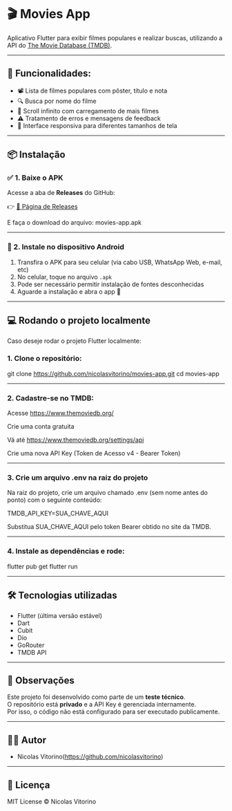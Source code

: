 # 🎬 Movies App

Aplicativo Flutter para exibir filmes populares e realizar buscas, utilizando a API do [The Movie Database (TMDB)](https://www.themoviedb.org/).

---

## 📱 Funcionalidades:

- 📽️ Lista de filmes populares com pôster, título e nota
- 🔍 Busca por nome do filme
- 🧭 Scroll infinito com carregamento de mais filmes
- ⚠️ Tratamento de erros e mensagens de feedback
- 🎨 Interface responsiva para diferentes tamanhos de tela

---

## 

## 📦 Instalação

### ✅ 1. Baixe o APK

Acesse a aba de **Releases** do GitHub:

👉 [🔗 Página de Releases](https://github.com/nicolasvitorino/movies-app/releases)

E faça o download do arquivo:
movies-app.apk


---

### 📲 2. Instale no dispositivo Android

1. Transfira o APK para seu celular (via cabo USB, WhatsApp Web, e-mail, etc)
2. No celular, toque no arquivo `.apk`
3. Pode ser necessário permitir instalação de fontes desconhecidas
4. Aguarde a instalação e abra o app 🎉


---

## 💻 Rodando o projeto localmente
Caso deseje rodar o projeto Flutter localmente:

### 1. Clone o repositório:
git clone https://github.com/nicolasvitorino/movies-app.git
cd movies-app


---

### 2. Cadastre-se no TMDB:
Acesse https://www.themoviedb.org/

Crie uma conta gratuita

Vá até https://www.themoviedb.org/settings/api

Crie uma nova API Key (Token de Acesso v4 - Bearer Token)


---

### 3. Crie um arquivo .env na raiz do projeto
Na raiz do projeto, crie um arquivo chamado .env (sem nome antes do ponto) com o seguinte conteúdo:

TMDB_API_KEY=SUA_CHAVE_AQUI

Substitua SUA_CHAVE_AQUI pelo token Bearer obtido no site da TMDB.


---

### 4. Instale as dependências e rode:
flutter pub get
flutter run


---

## 🛠 Tecnologias utilizadas

- Flutter (última versão estável)
- Dart
- Cubit
- Dio
- GoRouter
- TMDB API
  

---

## 🚧 Observações

Este projeto foi desenvolvido como parte de um **teste técnico**.  
O repositório está **privado** e a API Key é gerenciada internamente.  
Por isso, o código não está configurado para ser executado publicamente.

---

## 🧑‍💻 Autor

- Nicolas Vitorino(https://github.com/nicolasvitorino)

---

## 📝 Licença

MIT License © Nicolas Vitorino

